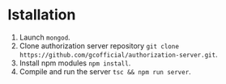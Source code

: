 # Istallation

1. Launch ``mongod``.
2. Clone authorization server repository ``git clone https://github.com/gcofficial/authorization-server.git``.
3. Install npm modules ``npm install``.
4. Compile and run the server ``tsc && npm run server``. 
